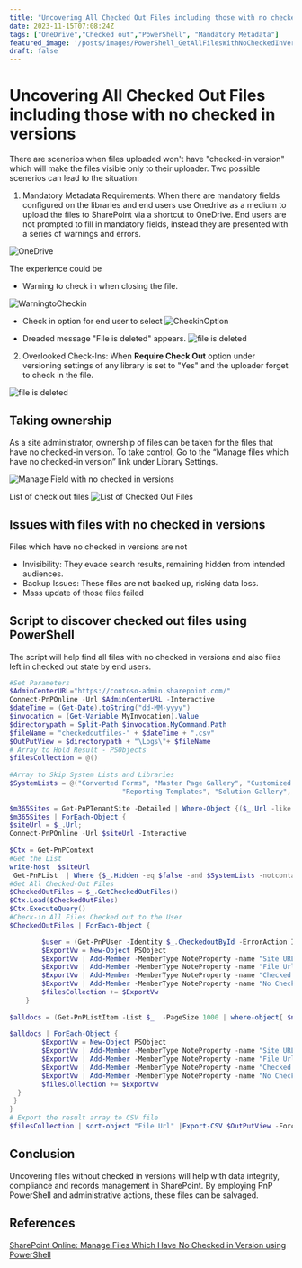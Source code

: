 ```yaml
---
title: "Uncovering All Checked Out Files including those with no checked in versions"
date: 2023-11-15T07:08:24Z
tags: ["OneDrive","Checked out","PowerShell", "Mandatory Metadata"]
featured_image: '/posts/images/PowerShell_GetAllFilesWithNoCheckedInVersion/listofCheckedOutFiles.png'
draft: false
---
```


# Uncovering All Checked Out Files including those with no checked in versions

There are scenerios when files uploaded won't have "checked-in version" which will make the files visible only to their uploader. Two possible scenerios can lead to the situation:

1. Mandatory Metadata Requirements: When there are mandatory fields configured on the libraries and end users use Onedrive as a medium to upload the files to SharePoint via a shortcut to OneDrive. End users are not prompted to fill in mandatory fields, instead they are presented with a series of warnings and errors.

![OneDrive](../images/PowerShell_GetAllFilesWithNoCheckedInVersion/SelectOneDriveLoc.png)

The experience could be 

- Warning to check in when closing the file.

![WarningtoCheckin](../images/PowerShell_GetAllFilesWithNoCheckedInVersion/WarningtoCheckin.png)

- Check in option for end user to select
![CheckinOption](../images/PowerShell_GetAllFilesWithNoCheckedInVersion/CheckinOption.png)

- Dreaded message "File is deleted" appears.
![file is deleted](../images/PowerShell_GetAllFilesWithNoCheckedInVersion/Messagefileisdeleted.png)

2. Overlooked Check-Ins:  When **Require Check Out** option under versioning settings of any library is set to "Yes" and the uploader forget to check in the file.

![file is deleted](../images/PowerShell_GetAllFilesWithNoCheckedInVersion/RequireDocsToBeCheckedOut.png)

## Taking ownership

As a site administrator, ownership of files can be taken for the files that have no checked-in version. To take control, Go to the “Manage files which have no checked-in version” link under Library Settings.

![Manage Field with no checked in versions](../images/PowerShell_GetAllFilesWithNoCheckedInVersion/ManageFilesWithNoChekedinVersion.png)

List of check out files 
![List of Checked Out Files](../images/PowerShell_GetAllFilesWithNoCheckedInVersion/listofCheckedOutFiles.png)

## Issues with files with no checked in versions

Files which have no checked in versions are not 
- Invisibility: They evade search results, remaining hidden from intended audiences.
- Backup Issues: These files are not backed up, risking data loss.
- Mass update of those files failed

## Script to discover checked out files using PowerShell

The script will help find all files with no checked in versions and also files left in checked out state by end users.

```PowerShell
#Set Parameters
$AdminCenterURL="https://contoso-admin.sharepoint.com/"
Connect-PnPOnline -Url $AdminCenterURL -Interactive
$dateTime = (Get-Date).toString("dd-MM-yyyy")
$invocation = (Get-Variable MyInvocation).Value
$directorypath = Split-Path $invocation.MyCommand.Path
$fileName = "checkedoutfiles-" + $dateTime + ".csv"
$OutPutView = $directorypath + "\Logs\"+ $fileName
# Array to Hold Result - PSObjects
$filesCollection = @()
 
#Array to Skip System Lists and Libraries
$SystemLists = @("Converted Forms", "Master Page Gallery", "Customized Reports", "Form Templates", "List Template Gallery", "Theme Gallery","Apps for SharePoint",
                            "Reporting Templates", "Solution Gallery", "Style Library", "Web Part Gallery","Site Assets", "wfpub", "Site Pages", "Images", "MicroFeed","Pages")
 
$m365Sites = Get-PnPTenantSite -Detailed | Where-Object {($_.Url -like '*/intranet-*' -or  $_.Url -like '*/team-*' -or $_.Template -eq 'TEAMCHANNEL#1') -and $_.Template -ne 'RedirectSite#0' }
$m365Sites | ForEach-Object {
$siteUrl = $_.Url;    
Connect-PnPOnline -Url $siteUrl -Interactive
 
$Ctx = Get-PnPContext
#Get the List
write-host  $siteUrl  
 Get-PnPList  | Where {$_.Hidden -eq $false -and $SystemLists -notcontains $_.Title -and $_.BaseTemplate -eq 101 } | ForEach-Object {
#Get All Checked-Out Files
$CheckedOutFiles = $_.GetCheckedOutFiles()
$Ctx.Load($CheckedOutFiles)
$Ctx.ExecuteQuery()
#Check-in All Files Checked out to the User
$CheckedOutFiles | ForEach-Object {

        $user = (Get-PnPUser -Identity $_.CheckedoutById -ErrorAction Ignore) ?? $_.CheckedoutById
        $ExportVw = New-Object PSObject
        $ExportVw | Add-Member -MemberType NoteProperty -name "Site URL" -value $siteUrl
        $ExportVw | Add-Member -MemberType NoteProperty -name "File Url" -value $_.ServerRelativePath.DecodedUrl
        $ExportVw | Add-Member -MemberType NoteProperty -name "Checked Out By" -value $user.Title
        $ExportVw | Add-Member -MemberType NoteProperty -name "No Checked in version" -value "Yes"
        $filesCollection += $ExportVw
    }
 
$alldocs = (Get-PnPListItem -List $_  -PageSize 1000 | where-object{ $null -ne $_.FieldValues.CheckoutUser} )
 
$alldocs | ForEach-Object {
        $ExportVw = New-Object PSObject
        $ExportVw | Add-Member -MemberType NoteProperty -name "Site URL" -value $siteUrl
        $ExportVw | Add-Member -MemberType NoteProperty -name "File Url" -value $_.FieldValues.FileRef
        $ExportVw | Add-Member -MemberType NoteProperty -name "Checked Out By" -value $_.FieldValues.CheckoutUser.LookupValue
        $ExportVw | Add-Member -MemberType NoteProperty -name "No Checked in version" -value "No"
        $filesCollection += $ExportVw
  }
 }
}
# Export the result array to CSV file
$filesCollection | sort-object "File Url" |Export-CSV $OutPutView -Force -NoTypeInformation
```

## Conclusion

Uncovering files without checked in versions will help with data integrity, compliance and records management in SharePoint. By employing PnP PowerShell and administrative actions, these files can be salvaged.

## References

[SharePoint Online: Manage Files Which Have No Checked in Version using PowerShell](https://www.sharepointdiary.com/2017/08/sharepoint-online-manage-files-which-have-no-checked-in-version-using-powershell.html)
